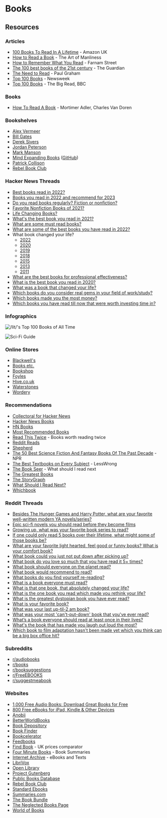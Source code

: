 # Books

## Resources

### Articles

* [100 Books To Read In A Lifetime](https://www.amazon.co.uk/100-best-books/b?ie=UTF8\&node=4656884031) - Amazon UK
* [How to Read a Book](https://www.artofmanliness.com/articles/how-to-read-a-book/) - The Art of Manliness
* [How to Remember What You Read](https://fs.blog/2021/08/remember-books/) - Farnam Street
* [The 100 best books of the 21st century](https://www.theguardian.com/books/2019/sep/21/best-books-of-the-21st-century) - The Guardian
* [The Need to Read](http://paulgraham.com/read.html) - Paul Graham
* [Top 100 Books](https://www.alistofbooks.com/lists/10-top-100-books-by-newsweek) - Newsweek
* [Top 100 Books](https://www.bbc.co.uk/arts/bigread/top100.shtml) - The Big Read, BBC

### Books

* [How To Read A Book](https://smile.amazon.co.uk/dp/0671212095/) - Mortimer Adler, Charles Van Doren

### Bookshelves

* [Alex Vermeer](https://alexvermeer.com/bookshelf/)
* [Bill Gates](https://www.gatesnotes.com/Books)
* [Derek Sivers](https://sive.rs/book)
* [Jordan Peterson](https://www.jordanbpeterson.com/great-books/)
* [Mark Manson](https://markmanson.net/best-books)
* [Mind Expanding Books](https://books.vishnuks.com/) ([GitHub](https://github.com/hackerkid/Mind-Expanding-Books))
* [Patrick Collison](https://patrickcollison.com/bookshelf)
* [Rebel Book Club](https://rebelbook.club/library/)

### Hacker News Threads

* [Best books read in 2022?](https://news.ycombinator.com/item?id=33849267)
* [Books you read in 2022 and recommend for 2023](https://news.ycombinator.com/item?id=34160611)
* [Do you read books regularly? Fiction or nonfiction?](https://news.ycombinator.com/item?id=26593122)
* [Favorite Nonfiction Books of 2021?](https://news.ycombinator.com/item?id=29507085)
* [Life Changing Books?](https://news.ycombinator.com/item?id=29605394)
* [What's the best book you read in 2021?](https://news.ycombinator.com/item?id=29668228)
* [What are some must read books?](https://news.ycombinator.com/item?id=29462663)
* [What are some of the best books you have read in 2022?](https://news.ycombinator.com/item?id=33381791)
* What book changed your life?
  * [2022](https://news.ycombinator.com/item?id=30734709)
  * [2020](https://news.ycombinator.com/item?id=25356908)
  * [2019](https://news.ycombinator.com/item?id=22011867)
  * [2018](https://news.ycombinator.com/item?id=17168136)
  * [2015](https://news.ycombinator.com/item?id=10914079)
  * [2013](https://news.ycombinator.com/item?id=6975638)
  * [2011](https://news.ycombinator.com/item?id=2147034)
* [What are the best books for professional effectiveness?](https://news.ycombinator.com/item?id=29602228)
* [What is the best book you read in 2020?](https://news.ycombinator.com/item?id=25590522)
* [What was a book that changed your life?](https://news.ycombinator.com/item?id=25530700)
* [Which books do you consider real gems in your field of work/study?](https://news.ycombinator.com/item?id=32790064)
* [Which books made you the most money?](https://news.ycombinator.com/item?id=26321793)
* [Which books you have read till now that were worth investing time in?](https://news.ycombinator.com/item?id=32935412)

### Infographics

![/lit/'s Top 100 Books of All Time](<../.gitbook/assets/lit's Top 100 Books Of All Time.jpg>)

![Sci-Fi Guide](../.gitbook/assets/r55ODlL.jpeg)

### Online Stores

* [Blackwell's](https://blackwells.co.uk/bookshop/home)
* [Books etc.](https://www.booksetc.co.uk/)
* [Bookshop](https://uk.bookshop.org/)
* [Foyles](https://www.foyles.co.uk/)
* [Hive.co.uk](https://www.hive.co.uk/)
* [Waterstones](https://www.waterstones.com/)
* [Wordery](https://wordery.com/)

### Recommendations

* [Collectoral for Hacker News](https://www.collectoral.com/group/hacker-news)
* [Hacker News Books](https://hackernewsbooks.com/)
* [HN Books](https://yahnd.com/books/)
* [Most Recommended Books](https://mostrecommendedbooks.com/)
* [Read This Twice](https://www.readthistwice.com/) - Books worth reading twice
* [Reddit Reads](https://www.redditreads.com/)
* [Shepherd](https://shepherd.com/)
* [The 50 Best Science Fiction And Fantasy Books Of The Past Decade](https://www.npr.org/2021/08/18/1027159166/best-books-science-fiction-fantasy-past-decade) - NPR
* [The Best Textbooks on Every Subject](https://www.lesswrong.com/posts/xg3hXCYQPJkwHyik2/the-best-textbooks-on-every-subject) - LessWrong
* [The Book Seer](https://bookseer.com/) - What should I read next
* [The Greatest Books](https://thegreatestbooks.org/)
* [The StoryGraph](https://app.thestorygraph.com/)
* [What Should I Read Next?](https://www.whatshouldireadnext.com/)
* [Whichbook](https://www.whichbook.net/)

### Reddit Threads

* [Besides The Hunger Games and Harry Potter, what are your favorite well-written modern YA novels/series?](https://www.reddit.com/r/books/comments/58ck84/besides\_the\_hunger\_games\_and\_harry\_potter\_what/)
* [Epic sci-fi novels you should read before they become films](https://www.reddit.com/r/books/comments/89pw9a/epic\_scifi\_novels\_you\_should\_read\_before\_they/)
* [Growing up, what was your favorite book series to read?](https://www.reddit.com/r/AskReddit/comments/3oe1tu/growing\_up\_what\_was\_your\_favorite\_book\_series\_to/)
* [If one could only read 5 books over their lifetime, what might some of those books be?](https://www.reddit.com/r/InsightfulQuestions/comments/mrvcpe/if\_one\_could\_only\_read\_5\_books\_over\_their/)
* [What are your favorite light hearted, feel good or funny books? What is your comfort book?](https://www.reddit.com/r/books/comments/5c3nje/what\_are\_your\_favorite\_light\_hearted\_feel\_good\_or/)
* [What book could you just not put down after picking up?](https://www.reddit.com/r/books/comments/53pknz/what\_book\_could\_you\_just\_not\_put\_down\_after/)
* [What book do you love so much that you have read it 5+ times?](https://www.reddit.com/r/books/comments/4kmwl3/what\_book\_do\_you\_love\_so\_much\_that\_you\_have\_read/)
* [What book should everyone on the planet read?](https://www.reddit.com/r/books/comments/4x5ljx/what\_book\_should\_everyone\_on\_the\_planet\_read/)
* [What book would recommend to read?](https://www.reddit.com/r/AskReddit/comments/5mjiqp/serious\_what\_book\_would\_recommend\_to\_read/)
* [What books do you find yourself re-reading?](https://www.reddit.com/r/books/comments/526iku/what\_books\_do\_you\_find\_yourself\_rereading/)
* [What is a book everyone must read?](https://www.reddit.com/r/AskReddit/comments/4h8zag/what\_is\_a\_book\_everyone\_must\_read/)
* [What is that one book, that absolutely changed your life?](https://www.reddit.com/r/AskReddit/comments/m7nz9t/what\_is\_that\_one\_book\_that\_absolutely\_changed/)
* [What is the one book you read which made you rethink your life?](https://www.reddit.com/r/books/comments/7orehn/what\_is\_the\_one\_book\_you\_read\_which\_made\_you/)
* [What is the greatest dystopian book you have ever read?](https://www.reddit.com/r/books/comments/4d4gpm/what\_is\_the\_greatest\_dystopian\_book\_you\_have\_ever/)
* [What is your favorite book?](https://www.reddit.com/r/AskReddit/comments/5l9m02/what\_is\_your\_favorite\_book/)
* [What was your last up-til-2 am book?](https://www.reddit.com/r/books/comments/46n7bb/what\_was\_your\_last\_uptil2\_am\_book/)
* [What was your most 'can't-put-down' book that you've ever read?](https://www.reddit.com/r/AskReddit/comments/94i67o/what\_was\_your\_most\_cantputdown\_book\_that\_youve/)
* [What’s a book everyone should read at least once in their lives?](https://www.reddit.com/r/AskReddit/comments/nvl2dd/whats\_a\_book\_everyone\_should\_read\_at\_least\_once/)
* [What's the book that has made you laugh out loud the most?](https://www.reddit.com/r/books/comments/5pgmwr/whats\_the\_book\_that\_has\_made\_you\_laugh\_out\_loud/)
* [Which book to film adaptation hasn't been made yet which you think can be a big box office hit?](https://www.reddit.com/r/AskReddit/comments/a0izhl/which\_book\_to\_film\_adaptation\_hasnt\_been\_made\_yet/)

### Subreddits

* [r/audiobooks](http://www.reddit.com/r/audiobooks)
* [r/books](http://www.reddit.com/r/books)
* [r/booksuggestions](http://www.reddit.com/r/booksuggestions)
* [r/FreeEBOOKS](http://www.reddit.com/r/FreeEBOOKS)
* [r/suggestmeabook](http://www.reddit.com/r/suggestmeabook)

### Websites

* [1,000 Free Audio Books: Download Great Books for Free](https://www.openculture.com/freeaudiobooks)
* [800 Free eBooks for iPad, Kindle & Other Devices](https://www.openculture.com/free\_ebooks)
* [Anobii](https://www.anobii.com/)
* [BetterWorldBooks](https://www.betterworldbooks.com/)
* [Book Depository](https://www.bookdepository.com/)
* [Book Finder](https://www.bookfinder.com/)
* [Bookcelerator](https://bookcelerator.com/)
* [Feedbooks](https://it.feedbooks.com/publicdomain)
* [Find Book](https://www.find-book.co.uk/) - UK prices comparator
* [Four Minute Books](https://fourminutebooks.com/book-summaries/) - Book Summaries
* [Internet Archive](https://archive.org/details.php?identifier=texts) - eBooks and Texts
* [LibriVox](https://librivox.org/)
* [Open Library](https://openlibrary.org/)
* [Project Gutenberg](https://www.gutenberg.org/)
* [Public Books Database](https://www.publicbooks.org/public-books-database/)
* [Rebel Book Club](https://www.rebelbook.club/)
* [Standard Ebooks](https://standardebooks.org/)
* [Summaries.com](https://summaries.com/)
* [The Book Bundle](https://www.thebookbundle.com/)
* [The Neglected Books Page](https://neglectedbooks.com/)
* [World of Books](https://www.worldofbooks.com/en-gb)
